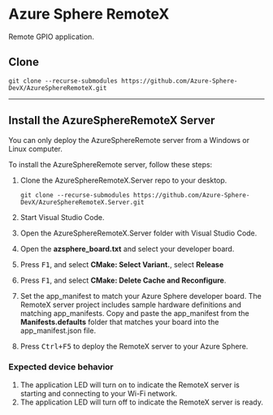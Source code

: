 # Azure Sphere RemoteX

Remote GPIO application.

## Clone

```
git clone --recurse-submodules https://github.com/Azure-Sphere-DevX/AzureSphereRemoteX.git
```



---

## Install the AzureSphereRemoteX Server

You can only deploy the AzureSphereRemote server from a Windows or Linux computer.

To install the AzureSphereRemote server, follow these steps:

1. Clone the AzureSphereRemoteX.Server repo to your desktop.

    ```
    git clone --recurse-submodules https://github.com/Azure-Sphere-DevX/AzureSphereRemoteX.Server.git
    ```

1. Start Visual Studio Code.
1. Open the AzureSphereRemoteX.Server folder with Visual Studio Code.
1. Open the **azsphere_board.txt** and select your developer board.
1. Press <kbd>F1</kbd>, and select **CMake: Select Variant.**, select **Release**
1. Press <kbd>F1</kbd>, and select **CMake: Delete Cache and Reconfigure**.
1. Set the app_manifest to match your Azure Sphere developer board. The RemoteX server project includes sample hardware definitions and matching app_manifests. Copy and paste the app_manifest from the **Manifests.defaults** folder that matches your board into the app_manifest.json file. 
1. Press <kbd>Ctrl+F5</kbd> to deploy the RemoteX server to your Azure Sphere.

### Expected device behavior

1. The application LED will turn on to indicate the RemoteX server is starting and connecting to your Wi-Fi network.
1. The application LED will turn off to indicate the RemoteX server is ready.
